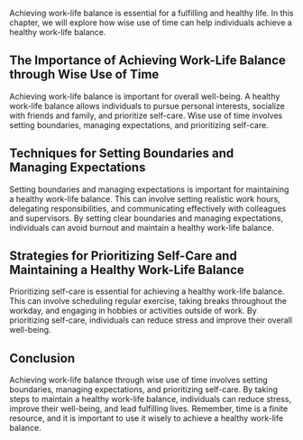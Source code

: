 
Achieving work-life balance is essential for a fulfilling and healthy life. In this chapter, we will explore how wise use of time can help individuals achieve a healthy work-life balance.

The Importance of Achieving Work-Life Balance through Wise Use of Time
----------------------------------------------------------------------

Achieving work-life balance is important for overall well-being. A healthy work-life balance allows individuals to pursue personal interests, socialize with friends and family, and prioritize self-care. Wise use of time involves setting boundaries, managing expectations, and prioritizing self-care.

Techniques for Setting Boundaries and Managing Expectations
-----------------------------------------------------------

Setting boundaries and managing expectations is important for maintaining a healthy work-life balance. This can involve setting realistic work hours, delegating responsibilities, and communicating effectively with colleagues and supervisors. By setting clear boundaries and managing expectations, individuals can avoid burnout and maintain a healthy work-life balance.

Strategies for Prioritizing Self-Care and Maintaining a Healthy Work-Life Balance
---------------------------------------------------------------------------------

Prioritizing self-care is essential for achieving a healthy work-life balance. This can involve scheduling regular exercise, taking breaks throughout the workday, and engaging in hobbies or activities outside of work. By prioritizing self-care, individuals can reduce stress and improve their overall well-being.

Conclusion
----------

Achieving work-life balance through wise use of time involves setting boundaries, managing expectations, and prioritizing self-care. By taking steps to maintain a healthy work-life balance, individuals can reduce stress, improve their well-being, and lead fulfilling lives. Remember, time is a finite resource, and it is important to use it wisely to achieve a healthy work-life balance.
